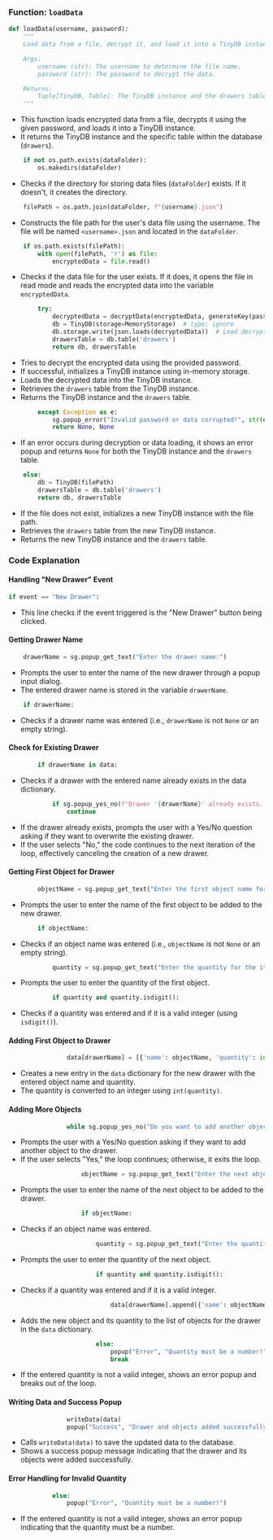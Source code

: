 ### Function: `loadData`

```python
def loadData(username, password):
    """
    Load data from a file, decrypt it, and load it into a TinyDB instance.

    Args:
        username (str): The username to determine the file name.
        password (str): The password to decrypt the data.

    Returns:
        Tuple[TinyDB, Table]: The TinyDB instance and the drawers table.
    """
```
- This function loads encrypted data from a file, decrypts it using the given password, and loads it into a TinyDB instance.
- It returns the TinyDB instance and the specific table within the database (`drawers`).

```python
    if not os.path.exists(dataFolder):
        os.makedirs(dataFolder)
```
- Checks if the directory for storing data files (`dataFolder`) exists. If it doesn't, it creates the directory.

```python
    filePath = os.path.join(dataFolder, f"{username}.json")
```
- Constructs the file path for the user's data file using the username. The file will be named `<username>.json` and located in the `dataFolder`.

```python
    if os.path.exists(filePath):
        with open(filePath, 'r') as file:
            encryptedData = file.read()
```
- Checks if the data file for the user exists. If it does, it opens the file in read mode and reads the encrypted data into the variable `encryptedData`.

```python
        try:
            decryptedData = decryptData(encryptedData, generateKey(password))
            db = TinyDB(storage=MemoryStorage)  # type: ignore
            db.storage.write(json.loads(decryptedData))  # Load decrypted data into TinyDB
            drawersTable = db.table('drawers')
            return db, drawersTable
```
- Tries to decrypt the encrypted data using the provided password. 
- If successful, initializes a TinyDB instance using in-memory storage.
- Loads the decrypted data into the TinyDB instance.
- Retrieves the `drawers` table from the TinyDB instance.
- Returns the TinyDB instance and the `drawers` table.

```python
        except Exception as e:
            sg.popup_error("Invalid password or data corrupted!", str(e))
            return None, None
```
- If an error occurs during decryption or data loading, it shows an error popup and returns `None` for both the TinyDB instance and the `drawers` table.

```python
    else:
        db = TinyDB(filePath)
        drawersTable = db.table('drawers')
        return db, drawersTable
```
- If the file does not exist, initializes a new TinyDB instance with the file path.
- Retrieves the `drawers` table from the new TinyDB instance.
- Returns the new TinyDB instance and the `drawers` table.

### Code Explanation

#### Handling "New Drawer" Event

```python
if event == "New Drawer":
```
- This line checks if the event triggered is the "New Drawer" button being clicked.

#### Getting Drawer Name

```python
    drawerName = sg.popup_get_text("Enter the drawer name:")
```
- Prompts the user to enter the name of the new drawer through a popup input dialog.
- The entered drawer name is stored in the variable `drawerName`.

```python
    if drawerName:
```
- Checks if a drawer name was entered (i.e., `drawerName` is not `None` or an empty string).

#### Check for Existing Drawer

```python
        if drawerName in data:
```
- Checks if a drawer with the entered name already exists in the data dictionary.

```python
            if sg.popup_yes_no(f"Drawer '{drawerName}' already exists. Do you want to overwrite it?") == 'No':
                continue
```
- If the drawer already exists, prompts the user with a Yes/No question asking if they want to overwrite the existing drawer.
- If the user selects "No," the code continues to the next iteration of the loop, effectively canceling the creation of a new drawer.

#### Getting First Object for Drawer

```python
        objectName = sg.popup_get_text("Enter the first object name for the drawer:")
```
- Prompts the user to enter the name of the first object to be added to the new drawer.

```python
        if objectName:
```
- Checks if an object name was entered (i.e., `objectName` is not `None` or an empty string).

```python
            quantity = sg.popup_get_text("Enter the quantity for the item:")
```
- Prompts the user to enter the quantity of the first object.

```python
            if quantity and quantity.isdigit():
```
- Checks if a quantity was entered and if it is a valid integer (using `isdigit()`).

#### Adding First Object to Drawer

```python
                data[drawerName] = [{'name': objectName, 'quantity': int(quantity)}]
```
- Creates a new entry in the `data` dictionary for the new drawer with the entered object name and quantity.
- The quantity is converted to an integer using `int(quantity)`.

#### Adding More Objects

```python
                while sg.popup_yes_no("Do you want to add another object?") == 'Yes':
```
- Prompts the user with a Yes/No question asking if they want to add another object to the drawer.
- If the user selects "Yes," the loop continues; otherwise, it exits the loop.

```python
                    objectName = sg.popup_get_text("Enter the next object name:")
```
- Prompts the user to enter the name of the next object to be added to the drawer.

```python
                    if objectName:
```
- Checks if an object name was entered.

```python
                        quantity = sg.popup_get_text("Enter the quantity for the item:")
```
- Prompts the user to enter the quantity of the next object.

```python
                        if quantity and quantity.isdigit():
```
- Checks if a quantity was entered and if it is a valid integer.

```python
                            data[drawerName].append({'name': objectName, 'quantity': int(quantity)})
```
- Adds the new object and its quantity to the list of objects for the drawer in the `data` dictionary.

```python
                        else:
                            popup("Error", "Quantity must be a number!")
                            break
```
- If the entered quantity is not a valid integer, shows an error popup and breaks out of the loop.

#### Writing Data and Success Popup

```python
                writeData(data)
                popup("Success", "Drawer and objects added successfully!")
```
- Calls `writeData(data)` to save the updated data to the database.
- Shows a success popup message indicating that the drawer and its objects were added successfully.

#### Error Handling for Invalid Quantity

```python
            else:
                popup("Error", "Quantity must be a number!")
```
- If the entered quantity is not a valid integer, shows an error popup indicating that the quantity must be a number.